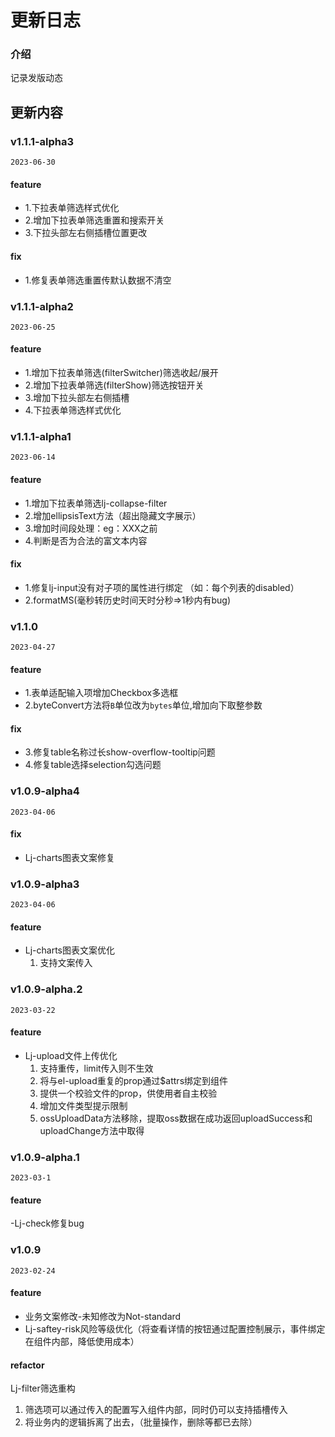 # 更新日志

### 介绍

记录发版动态


## 更新内容

### v1.1.1-alpha3
`2023-06-30`
#### feature
- 1.下拉表单筛选样式优化
- 2.增加下拉表单筛选重置和搜索开关	
- 3.下拉头部左右侧插槽位置更改
#### fix
- 1.修复表单筛选重置传默认数据不清空

### v1.1.1-alpha2
`2023-06-25`
#### feature
- 1.增加下拉表单筛选(filterSwitcher)筛选收起/展开
- 2.增加下拉表单筛选(filterShow)筛选按钮开关	
- 3.增加下拉头部左右侧插槽
- 4.下拉表单筛选样式优化

### v1.1.1-alpha1
`2023-06-14`
#### feature
- 1.增加下拉表单筛选lj-collapse-filter
- 2.增加ellipsisText方法（超出隐藏文字展示）
- 3.增加时间段处理：eg：XXX之前
- 4.判断是否为合法的富文本内容
#### fix
- 1.修复lj-input没有对子项的属性进行绑定 （如：每个列表的disabled）
- 2.formatMS(毫秒转历史时间天时分秒=>1秒内有bug)

### v1.1.0
`2023-04-27`
#### feature
- 1.表单适配输入项增加Checkbox多选框
- 2.byteConvert方法将`B`单位改为`bytes`单位,增加向下取整参数
#### fix
- 3.修复table名称过长show-overflow-tooltip问题
- 4.修复table选择selection勾选问题

### v1.0.9-alpha4
`2023-04-06`
#### fix
- Lj-charts图表文案修复

### v1.0.9-alpha3
`2023-04-06`
#### feature
- Lj-charts图表文案优化
  1. 支持文案传入
  
### v1.0.9-alpha.2
`2023-03-22`
#### feature
- Lj-upload文件上传优化
  1. 支持重传，limit传入则不生效
  2. 将与el-upload重复的prop通过$attrs绑定到组件
  3. 提供一个校验文件的prop，供使用者自主校验
  4. 增加文件类型提示限制
  5. ossUploadData方法移除，提取oss数据在成功返回uploadSuccess和uploadChange方法中取得

### v1.0.9-alpha.1
`2023-03-1`
#### feature
-Lj-check修复bug

### v1.0.9
`2023-02-24`
#### feature
- 业务文案修改-未知修改为Not-standard
- Lj-saftey-risk风险等级优化（将查看详情的按钮通过配置控制展示，事件绑定在组件内部，降低使用成本）
#### refactor
Lj-filter筛选重构
  1. 筛选项可以通过传入的配置写入组件内部，同时仍可以支持插槽传入
  2. 将业务内的逻辑拆离了出去，（批量操作，删除等都已去除） 

